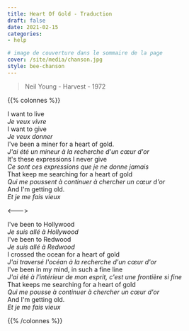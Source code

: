 ```yaml
---
title: Heart Of Gold - Traduction
draft: false 
date: 2021-02-15 
categories: 
- help

# image de couverture dans le sommaire de la page
cover: /site/media/chanson.jpg
style: bee-chanson
---
```

> Neil Young - Harvest - 1972
<!--more-->
{{% colonnes %}}

I want to live  
_Je veux vivre_  
I want to give  
_Je veux donner_  
I've been a miner for a heart of gold.  
_J'ai été un mineur à la recherche d'un cœur d'or_  
It's these expressions I never give  
_Ce sont ces expressions que je ne donne jamais_  
That keep me searching for a heart of gold  
_Qui me poussent à continuer à chercher un cœur d'or_  
And I'm getting old.  
_Et je me fais vieux_

<--->

I've been to Hollywood  
_Je suis allé à Hollywood_  
I've been to Redwood  
_Je suis allé à Redwood_  
I crossed the ocean for a heart of gold  
_J'ai traversé l'océan à la recherche d'un cœur d'or_  
I've been in my mind, in such a fine line  
_J'ai été à l'intérieur de mon esprit, c'est une frontière si fine_  
That keeps me searching for a heart of gold  
_Qui me pousse à continuer à chercher un cœur d'or_  
And I'm getting old.  
_Et je me fais vieux_

{{% /colonnes %}}